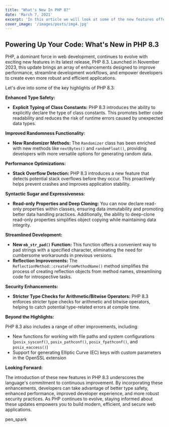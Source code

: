 ```yaml
---
title: "What's New In PHP 8?"
date: 'March 7, 2021'
excerpt: 'In this article we will look at some of the new features offered in version 8 of PHP'
cover_image: '/images/posts/img4.jpg'
---
```


Powering Up Your Code: What's New in PHP 8.3
--------------------------------------------

PHP, a dominant force in web development, continues to evolve with exciting new features in its latest release, PHP 8.3. Launched in November 2023, this update brings an array of enhancements designed to improve performance, streamline development workflows, and empower developers to create even more robust and efficient applications.

Let's dive into some of the key highlights of PHP 8.3:

**Enhanced Type Safety:**

-   **Explicit Typing of Class Constants:** PHP 8.3 introduces the ability to explicitly declare the type of class constants. This promotes better code readability and reduces the risk of runtime errors caused by unexpected data types.

**Improved Randomness Functionality:**

-   **New Randomizer Methods:** The `Randomizer` class has been enriched with new methods like `nextBytes()` and `randomFloat()`, providing developers with more versatile options for generating random data.

**Performance Optimizations:**

-   **Stack Overflow Detection:** PHP 8.3 introduces a new feature that detects potential stack overflows before they occur. This proactively helps prevent crashes and improves application stability.

**Syntactic Sugar and Expressiveness:**

-   **Read-only Properties and Deep Cloning:** You can now declare read-only properties within classes, ensuring data immutability and promoting better data handling practices. Additionally, the ability to deep-clone read-only properties simplifies object copying while maintaining data integrity.

**Streamlined Development:**

-   **New `mb_str_pad()` Function:** This function offers a convenient way to pad strings with a specified character, eliminating the need for cumbersome workarounds in previous versions.
-   **Reflection Improvements:** The `ReflectionMethod::createFromMethodName()` method simplifies the process of creating reflection objects from method names, streamlining code for introspective tasks.

**Security Enhancements:**

-   **Stricter Type Checks for Arithmetic/Bitwise Operators:** PHP 8.3 enforces stricter type checks for arithmetic and bitwise operators, helping to catch potential type-related errors at compile time.

**Beyond the Highlights:**

PHP 8.3 also includes a range of other improvements, including:

-   New functions for working with file paths and system configurations (`posix_sysconf()`, `posix_pathconf()`, `posix_fpathconf()`, and `posix_eaccess()`)
-   Support for generating Elliptic Curve (EC) keys with custom parameters in the OpenSSL extension

**Looking Forward:**

The introduction of these new features in PHP 8.3 underscores the language's commitment to continuous improvement. By incorporating these enhancements, developers can take advantage of better type safety, enhanced performance, improved developer experience, and more robust security practices. As PHP continues to evolve, staying informed about these updates empowers you to build modern, efficient, and secure web applications.

pen_spark